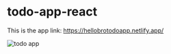 # todo-app-react
This is the app link: https://hellobrotodoapp.netlify.app/

![todo app](https://user-images.githubusercontent.com/74858612/150039839-45c8f9e7-7b43-46ef-9a92-9e82d50e1afe.PNG)
